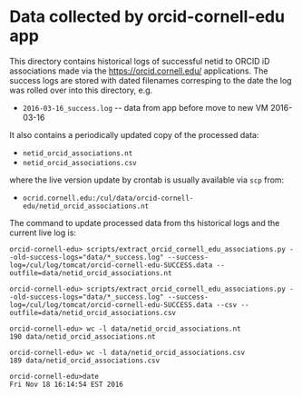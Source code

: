 # Data collected by orcid-cornell-edu app

This directory contains historical logs of successful netid to ORCID iD associations made via the <https://orcid.cornell.edu/> applications. The success logs are stored with dated filenames corresping to the date the log was rolled over into this directory, e.g.

  * `2016-03-16_success.log` -- data from app before move to new VM 2016-03-16

It also contains a periodically updated copy of the processed data:

  * `netid_orcid_associations.nt` 
  * `netid_orcid_associations.csv`

where the live version update by crontab is usually available via `scp` from:

  * `ocrid.cornell.edu:/cul/data/orcid-cornell-edu/netid_orcid_associations.nt`

The command to update processed data from ths historical logs and the current live log is:

```
orcid-cornell-edu> scripts/extract_orcid_cornell_edu_associations.py --old-success-logs="data/*_success.log" --success-log=/cul/log/tomcat/orcid-cornell-edu-SUCCESS.data --outfile=data/netid_orcid_associations.nt 

orcid-cornell-edu> scripts/extract_orcid_cornell_edu_associations.py --old-success-logs="data/*_success.log" --success-log=/cul/log/tomcat/orcid-cornell-edu-SUCCESS.data --csv --outfile=data/netid_orcid_associations.csv

orcid-cornell-edu> wc -l data/netid_orcid_associations.nt
190 data/netid_orcid_associations.nt

orcid-cornell-edu> wc -l data/netid_orcid_associations.csv
189 data/netid_orcid_associations.csv

orcid-cornell-edu>date
Fri Nov 18 16:14:54 EST 2016
```
